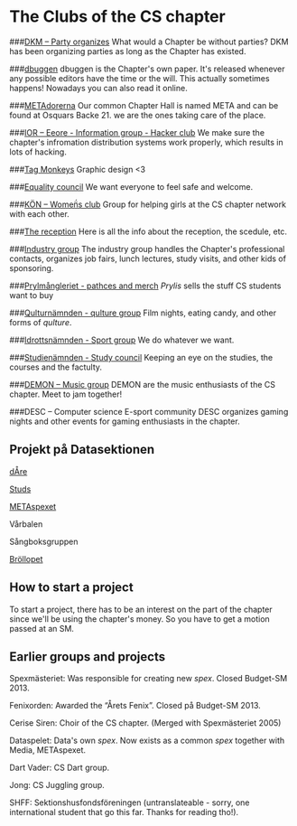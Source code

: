# The Clubs of the CS chapter

###[DKM – Party organizes](/namnder/dkm)
What would a Chapter be without parties? DKM has been organizing parties as long as the Chapter has existed.

###[dbuggen](http://dbu.gg)
dbuggen is the Chapter's own paper. It's released whenever any possible editors have the time or the will. This actually sometimes happens! Nowadays you can also read it online.

###[METAdorerna](/namnder/metadorerna)
Our common Chapter Hall is named META and can be found at Osquars Backe 21. we are the ones taking care of the place.

###[IOR – Eeore - Information group - Hacker club](/namnder/informationsorganet)
We make sure the chapter's infromation distribution systems work properly, which results in lots of hacking.


###[Tag Monkeys](/namnder/tag-monkeys)
Graphic design <3

###[Equality council](/namnder/jamlikhetsnamnden)
We want everyone to feel safe and welcome.

###[KÖN – Women̈́s club](/namnder/konglig-ostrogennamnden)
Group for helping girls at the CS chapter network with each other.

###[The reception](/namnder/mottagningen)
Here is all the info about the reception, the scedule, etc.

###[Industry group](/namnder/naringslivsgruppen)
The industry group handles the Chapter's professional contacts, organizes job fairs, lunch lectures, study visits, and other kids of sponsoring.

###[Prylmångleriet - pathces and merch](/namnder/prylmangleriet)
_Prylis_ sells the stuff CS students want to buy 

###[Qulturnämnden - qulture group](/namnder/qulturnamnden)
Film nights, eating candy, and other forms of _qulture_.

###[Idrottsnämnden - Sport group](/namnder/idrottsnamnden)
We do whatever we want. 

###[Studienämnden - Study council](/namnder/studienamnden)
Keeping an eye on the studies, the courses and the factulty.

###[DEMON – Music group](/namnder/datasektionens-musiknamnd)
DEMON are the music enthusiasts of the CS chapter. Meet to jam together!

###DESC – Computer science E-sport community
DESC organizes gaming nights and other events for gaming enthusiasts in the chapter.

## Projekt på Datasektionen

[dÅre](http://dåre.se)

[Studs](https://studieresan.se)

[METAspexet](http://metaspexet.se)

Vårbalen

Sångboksgruppen

[Bröllopet](https://www.facebook.com/brollopet2017)

## How to start a project
To start a project, there has to be an interest on the part of the chapter since we'll be using the chapter's money. 
So you have to get a motion passed at an SM.

## Earlier groups and projects 

Spexmästeriet: Was responsible for creating new _spex_. Closed Budget-SM 2013.

Fenixorden: Awarded the “Årets Fenix”. Closed på Budget-SM 2013.

Cerise Siren: Choir of the CS chapter. (Merged with Spexmästeriet 2005)

Dataspelet: Data's own _spex_. Now exists as a common _spex_ together with Media, METAspexet.

Dart Vader: CS Dart group.

Jong: CS Juggling group.

SHFF: Sektionshusfondsföreningen (untranslateable - sorry, one international student that go this far. Thanks for reading tho!).
